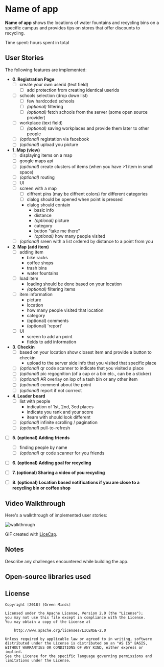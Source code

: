 # **Name of app**

**Name of app** shows the locations of water fountains and recycling bins on a specific campus and provides tips on stores that offer discounts to recycling.

Time spent: hours spent in total

## User Stories

The following features are implemented:

* **0. Registration Page**
  * [ ] create your own userid (text field)
    * [ ] add protection from creating identical userids 
  * [ ] schools selection (drop down list)
    * [ ] few hardcoded schools 
    * [ ] *(optional)* filtering
    * [ ] *(optional)* fetch schools from the server (some open source provider)
  * [ ] workplace (text field)
    * [ ] *(optional)* saving workplaces and provide them later to other people
  * [ ] *(optional)* registation via facebook 
  * [ ] *(optional)* upload you picture
  
* **1. Map (view)**
   * [ ] displaying items on a map
   * [ ] google maps api
   * [ ] *(optional)* create clusters of items (when you have >1 item in small space)
   * [ ] *(optional)* routing 
   * [ ] UI
    * [ ] screen with a map
      * [ ] diffrent pins (may be diffrent colors) for different categories
       * [ ] dialog should be opened when point is pressed 
        * dialog should contain
          * basic info
          * distance
          * *(optional)* picture
          * category 
          * button "take me there"
          * *(optional)* how many people visited 
    * [ ] *(optional)* sreen with a list ordered by distance to a point from you

* **2. Map (add item)**
  * [ ] adding item 
    * bike racks
    * coffee shops 
    * trash bins 
    * water fountains 
  * [ ] load item 
    * loading should be done based on your location
    * *(optional)* filtering items 
  * [ ] item information 
    * picture
    * location 
    * how many people visited that location
    * category
    * (optional) comments
    * (optional) 'report' 
  * [ ] UI   
    * screen to add an point 
    * fields to add information 

* **3. Checkin**
    * [ ] based on your location show closest item and provide a button to checkin
        * upload to the server side info that you visited that specific place
    * [ ] *(optional)* qr code scanner to indicate that you visited a place
    * [ ] *(optional)* pic regognition (of a cap or a bin etc., can be a sticker) 
    * [ ] *(optional)* AR overlay on lop of a tash bin or any other item
    * [ ] *(optional)* comment about the point 
    * [ ] *(optional)* report if not corrrect
    
* **4. Leader board**
    * [ ] list with people
        * indication of 1st, 2nd, 3ed places 
        * indicate you rank and your score 
        * iteam with should look different 
    * [ ] *(optional)* infinite scrolling / pagination
    * [ ] *(optional)* pull-to-refresh
   
* [ ] **5. (optional) Adding friends**
    * [ ] finding people by name
    * [ ] *(optional)* qr code scanner for you friends 
    
* [ ] **6. (optional) Adding goal for recycling** 

* [ ] **7. (optional) Sharing a video of you recycling**

* [ ] **8. (optional) Location based notifications if you are close to a recycling bin or coffee shop**

## Video Walkthrough

Here's a walkthrough of implemented user stories:

![walkthrough](./.gif)  

GIF created with [LiceCap](http://www.cockos.com/licecap/).

## Notes

Describe any challenges encountered while building the app.

## Open-source libraries used


## License

    Copyright [2018] [Green Minds]

    Licensed under the Apache License, Version 2.0 (the "License");
    you may not use this file except in compliance with the License.
    You may obtain a copy of the License at

        http://www.apache.org/licenses/LICENSE-2.0

    Unless required by applicable law or agreed to in writing, software
    distributed under the License is distributed on an "AS IS" BASIS,
    WITHOUT WARRANTIES OR CONDITIONS OF ANY KIND, either express or implied.
    See the License for the specific language governing permissions and
    limitations under the License.
